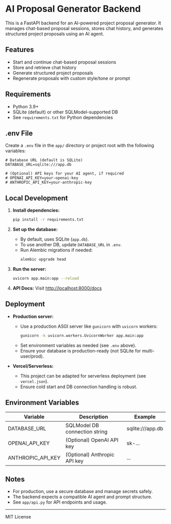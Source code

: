 # AI Proposal Generator Backend

This is a FastAPI backend for an AI-powered project proposal generator. It manages chat-based proposal sessions, stores chat history, and generates structured project proposals using an AI agent.

## Features
- Start and continue chat-based proposal sessions
- Store and retrieve chat history
- Generate structured project proposals
- Regenerate proposals with custom style/tone or prompt

## Requirements
- Python 3.9+
- SQLite (default) or other SQLModel-supported DB
- See `requirements.txt` for Python dependencies

## .env File
Create a `.env` file in the `app/` directory or project root with the following variables:

```
# Database URL (default is SQLite)
DATABASE_URL=sqlite:///app.db

# (Optional) API keys for your AI agent, if required
# OPENAI_API_KEY=your-openai-key
# ANTHROPIC_API_KEY=your-anthropic-key
```

## Local Development

1. **Install dependencies:**
   ```bash
   pip install -r requirements.txt
   ```

2. **Set up the database:**
   - By default, uses SQLite (`app.db`).
   - To use another DB, update `DATABASE_URL` in `.env`.
   - Run Alembic migrations if needed:
     ```bash
     alembic upgrade head
     ```

3. **Run the server:**
   ```bash
   uvicorn app.main:app --reload
   ```

4. **API Docs:**
   Visit [http://localhost:8000/docs](http://localhost:8000/docs)

## Deployment

- **Production server:**
  - Use a production ASGI server like `gunicorn` with `uvicorn` workers:
    ```bash
    gunicorn -k uvicorn.workers.UvicornWorker app.main:app
    ```
  - Set environment variables as needed (see `.env` above).
  - Ensure your database is production-ready (not SQLite for multi-user/prod).

- **Vercel/Serverless:**
  - This project can be adapted for serverless deployment (see `vercel.json`).
  - Ensure cold start and DB connection handling is robust.

## Environment Variables
| Variable         | Description                        | Example                        |
|------------------|------------------------------------|--------------------------------|
| DATABASE_URL     | SQLModel DB connection string      | sqlite:///app.db               |
| OPENAI_API_KEY   | (Optional) OpenAI API key          | sk-...                         |
| ANTHROPIC_API_KEY| (Optional) Anthropic API key       | ...                            |

## Notes
- For production, use a secure database and manage secrets safely.
- The backend expects a compatible AI agent and prompt structure.
- See `app/api.py` for API endpoints and usage.

---

MIT License
